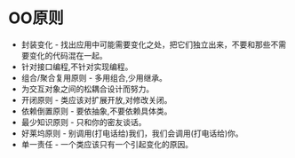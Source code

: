 # OO原则

-   封装变化 - 找出应用中可能需要变化之处，把它们独立出来，不要和那些不需要变化的代码混在一起。
-   针对接口编程,不针对实现编程。
-   组合/聚合复用原则 - 多用组合,少用继承。
-   为交互对象之间的松耦合设计而努力。
-   开闭原则 - 类应该对扩展开放,对修改关闭。
-   依赖倒置原则 - 要依抽象,不要依赖具体类。
-   最少知识原则 - 只和你的密友谈话。
-   好莱坞原则 - 别调用(打电话给)我们，我们会调用(打电话给)你。
-   单一责任 - 一个类应该只有一个引起变化的原因。
